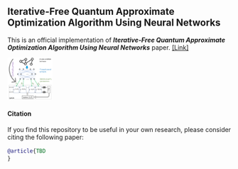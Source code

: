 ## Iterative-Free Quantum Approximate Optimization Algorithm Using Neural Networks
This is an official implementation of ***Iterative-Free Quantum Approximate Optimization Algorithm Using Neural Networks*** paper. [[Link]](https://amosy3.github.io/papers/QAOA_init.pdf)


<div style="width: 20%; height: 20%">
  
  ![](QAOA_init.png)
  
</div>

#### Citation

If you find this repository to be useful in your own research, please consider citing the following paper:

```bib
@article{TBD
}
```
